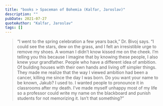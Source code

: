 ```yaml
---
title: "books > Spaceman of Bohemia (Kalfar, Jaroslav)"
description: ""
pubDate: 2021-07-27
quoteAuthor: "Kalfar, Jaroslav"
tags: []
---
```


> “I went to the spring celebration a few years back,” Dr. Bivoj says. “I could see the stars, dew on the grass, and I felt an irresistible urge to remove my shoes. A woman I didn’t know kissed me on the cheek. I’m telling you this because I imagine that by knowing these people, I also knew your grandfather. People who have a different idea of ambition. Of building houses with their own hands and living off simpler things. They made me realize that the way I viewed ambition had been a cancer, killing me since the day I was born. Do you want your name to be known, Jakub? I used to. I wanted people to pronounce it in classrooms after my death. I’ve made myself unhappy most of my life so a professor could write my name on the blackboard and punish students for not memorizing it. Isn’t that something?”
